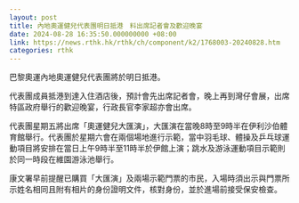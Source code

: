 ```yaml
---
layout: post
title: 內地奧運健兒代表團明日抵港　料出席記者會及歡迎晚宴
date: 2024-08-28 16:35:50.000000000 +08:00
link: https://news.rthk.hk/rthk/ch/component/k2/1768003-20240828.htm
categories: rthk
---
```


巴黎奧運內地奧運健兒代表團將於明日抵港。

代表團成員抵港到達入住酒店後，預計會先出席記者會，晚上再到灣仔會展，出席特區政府舉行的歡迎晚宴，行政長官李家超亦會出席。

代表團星期五將出席「奧運健兒大匯演」，大匯演在當晚8時至9時半在伊利沙伯體育館舉行。代表團於星期六會在兩個場地進行示範，當中羽毛球、體操及乒乓球運動項目將安排在當日上午9時半至11時半於伊館上演；跳水及游泳運動項目示範則於同一時段在維園游泳池舉行。

康文署早前提醒已購買「大匯演」及兩場示範門票的市民，入場時須出示與門票所示姓名相同且附有相片的身份證明文件，核對身份，並於進場前接受保安檢查。
